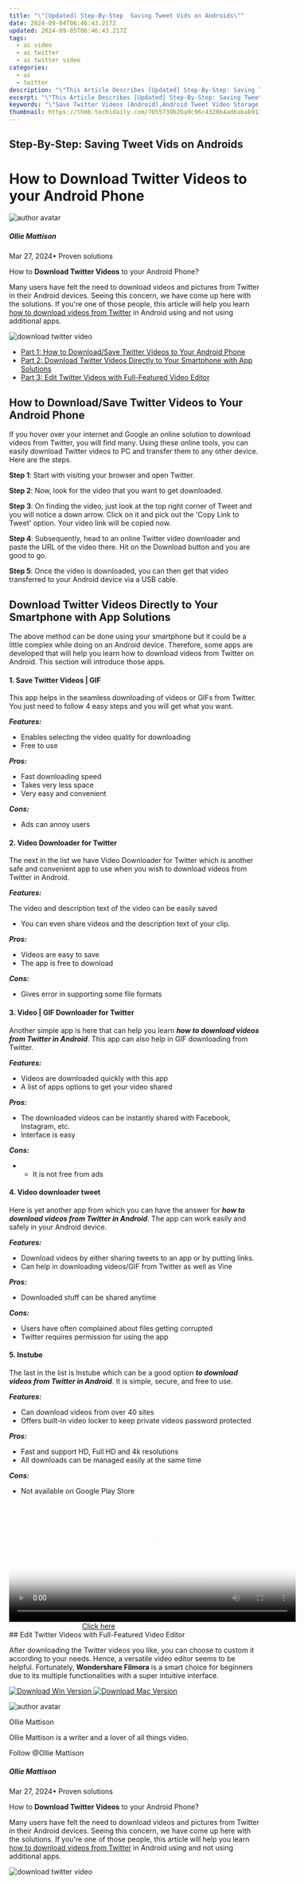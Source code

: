 ```yaml
---
title: "\"[Updated] Step-By-Step  Saving Tweet Vids on Androids\""
date: 2024-09-04T06:46:43.217Z
updated: 2024-09-05T06:46:43.217Z
tags:
  - ai video
  - ai twitter
  - ai twitter video
categories:
  - ai
  - twitter
description: "\"This Article Describes [Updated] Step-By-Step: Saving Tweet Vids on Androids\""
excerpt: "\"This Article Describes [Updated] Step-By-Step: Saving Tweet Vids on Androids\""
keywords: "\"Save Twitter Videos (Android),Android Tweet Video Storage,Stepwise Tweet Vid Backup,Android Tweet Vid Download,Saving Tweets to Android,Android Tweet Vids Save,Guide: Tweet Vids on Android\""
thumbnail: https://thmb.techidaily.com/7055739b2ba9c96c4320b4adbabab9131b89b7fc1348792ff9e2250cf6de872e.jpg
---
```


## Step-By-Step: Saving Tweet Vids on Androids

# How to Download Twitter Videos to your Android Phone

![author avatar](https://images.wondershare.com/filmora/article-images/ollie-mattison.jpg)

##### Ollie Mattison

 Mar 27, 2024• Proven solutions

How to **Download Twitter Videos** to your Android Phone?

Many users have felt the need to download videos and pictures from Twitter in their Android devices. Seeing this concern, we have come up here with the solutions. If you're one of those people, this article will help you learn [how to download videos from Twitter](https://tools.techidaily.com/wondershare/filmora/download/) in Android using and not using additional apps.

![download twitter video](https://images.wondershare.com/filmora/article-images/unfollow-apps-twitter.jpg)

* [Part 1: How to Download/Save Twitter Videos to Your Android Phone](#part1)
* [Part 2: Download Twitter Videos Directly to Your Smartphone with App Solutions](#part2)
* [Part 3: Edit Twitter Videos with Full-Featured Video Editor](#part3)

## How to Download/Save Twitter Videos to Your Android Phone

If you hover over your internet and Google an online solution to download videos from Twitter, you will find many. Using these online tools, you can easily download Twitter videos to PC and transfer them to any other device. Here are the steps.

**Step 1**: Start with visiting your browser and open Twitter.

**Step 2**: Now, look for the video that you want to get downloaded.

**Step 3**: On finding the video, just look at the top right corner of Tweet and you will notice a down arrow. Click on it and pick out the 'Copy Link to Tweet' option. Your video link will be copied now.

**Step 4**: Subsequently, head to an online Twitter video downloader and paste the URL of the video there. Hit on the Download button and you are good to go.

**Step 5**: Once the video is downloaded, you can then get that video transferred to your Android device via a USB cable.

## Download Twitter Videos Directly to Your Smartphone with App Solutions

The above method can be done using your smartphone but it could be a little complex while doing on an Android device. Therefore, some apps are developed that will help you learn how to download videos from Twitter on Android. This section will introduce those apps.

#### 1\. Save Twitter Videos | GIF

This app helps in the seamless downloading of videos or GIFs from Twitter. You just need to follow 4 easy steps and you will get what you want.

**_Features:_**

* Enables selecting the video quality for downloading
* Free to use

**_Pros:_**

* Fast downloading speed
* Takes very less space
* Very easy and convenient

**_Cons:_**

* Ads can annoy users

#### 2\. Video Downloader for Twitter

The next in the list we have Video Downloader for Twitter which is another safe and convenient app to use when you wish to download videos from Twitter in Android.

**_Features:_**

The video and description text of the video can be easily saved

* You can even share videos and the description text of your clip.

**_Pros:_**

* Videos are easy to save
* The app is free to download

**_Cons:_**

* Gives error in supporting some file formats

#### 3\. Video | GIF Downloader for Twitter

Another simple app is here that can help you learn **_how to download videos from Twitter in Android_**. This app can also help in GIF downloading from Twitter.

**_Features:_**

* Videos are downloaded quickly with this app
* A list of apps options to get your video shared

**_Pros:_**

* The downloaded videos can be instantly shared with Facebook, Instagram, etc.
* Interface is easy

**_Cons:_**

* * It is not free from ads

#### 4\. Video downloader tweet

Here is yet another app from which you can have the answer for **_how to download videos from Twitter in Android_**. The app can work easily and safely in your Android device.

**_Features:_**

* Download videos by either sharing tweets to an app or by putting links.
* Can help in downloading videos/GIF from Twitter as well as Vine

**_Pros:_**

* Downloaded stuff can be shared anytime

**_Cons:_**

* Users have often complained about files getting corrupted
* Twitter requires permission for using the app

#### 5\. Instube

The last in the list is Instube which can be a good option **_to download videos from Twitter in Android_**. It is simple, secure, and free to use.

**_Features:_**

* Can download videos from over 40 sites
* Offers built-in video locker to keep private videos password protected

**_Pros:_**

* Fast and support HD, Full HD and 4k resolutions
* All downloads can be managed easily at the same time

**_Cons:_**

* Not available on Google Play Store

<!-- affiliate ads begin -->
<span id="1983475">
					<video width="576" height="240" style="cursor:pointer"
           poster="//a.impactradius-go.com/display-clicktoplayimage/1983475.png"
           onclick="if(!this.playClicked){this.play();this.setAttribute('controls',true);this.playClicked=true;}">
	   <source src="//a.impactradius-go.com/display-ad/22993-1983475">
	   <img src="//a.impactradius-go.com/display-clicktoplayimage/1983475.png" style="border: none; height: 100%; width: 100%; object-fit: contain">
	</video>
	<div style="width:360px;text-align:center"><a href="javascript:window.open(decodeURIComponent('https%3A%2F%2Fhomestyler.sjv.io%2Fc%2F5597632%2F1983475%2F22993'), '_blank');void(0);">Click here</a></div>
</span>
<img height="0" width="0" src="https://imp.pxf.io/i/5597632/1983475/22993" style="position:absolute;visibility:hidden;" border="0" />
<!-- affiliate ads end -->
## Edit Twitter Videos with Full-Featured Video Editor

After downloading the Twitter videos you like, you can choose to custom it according to your needs. Hence, a versatile video editor seems to be helpful. Fortunately, **Wondershare Filmora** is a smart choice for beginners due to its multiple functionalities with a super intuitive interface.

[![Download Win Version](https://images.wondershare.com/filmora/guide/download-btn-win.jpg) ](https://tools.techidaily.com/wondershare/filmora/download/) [![Download Mac Version](https://images.wondershare.com/filmora/guide/download-btn-mac.jpg) ](https://tools.techidaily.com/wondershare/filmora/download/)

![author avatar](https://images.wondershare.com/filmora/article-images/ollie-mattison.jpg)

Ollie Mattison

Ollie Mattison is a writer and a lover of all things video.

Follow @Ollie Mattison

##### Ollie Mattison

 Mar 27, 2024• Proven solutions

How to **Download Twitter Videos** to your Android Phone?

Many users have felt the need to download videos and pictures from Twitter in their Android devices. Seeing this concern, we have come up here with the solutions. If you're one of those people, this article will help you learn [how to download videos from Twitter](https://tools.techidaily.com/wondershare/filmora/download/) in Android using and not using additional apps.

![download twitter video](https://images.wondershare.com/filmora/article-images/unfollow-apps-twitter.jpg)

<!-- affiliate ads begin -->
<span id="1975503">
					<video width="128" height="480" style="cursor:pointer"
           poster="//a.impactradius-go.com/display-clicktoplayimage/1975503.png"
           onclick="if(!this.playClicked){this.play();this.setAttribute('controls',true);this.playClicked=true;}">
	   <source src="//a.impactradius-go.com/display-ad/22993-1975503">
	   <img src="//a.impactradius-go.com/display-clicktoplayimage/1975503.png" style="border: none; height: 100%; width: 100%; object-fit: contain">
	</video>
	<div style="width:80px;text-align:center"><a href="javascript:window.open(decodeURIComponent('https%3A%2F%2Fhomestyler.sjv.io%2Fc%2F5597632%2F1975503%2F22993'), '_blank');void(0);">Click here</a></div>
</span>
<img height="0" width="0" src="https://imp.pxf.io/i/5597632/1975503/22993" style="position:absolute;visibility:hidden;" border="0" />
<!-- affiliate ads end -->
* [Part 1: How to Download/Save Twitter Videos to Your Android Phone](#part1)
* [Part 2: Download Twitter Videos Directly to Your Smartphone with App Solutions](#part2)
* [Part 3: Edit Twitter Videos with Full-Featured Video Editor](#part3)

## How to Download/Save Twitter Videos to Your Android Phone

If you hover over your internet and Google an online solution to download videos from Twitter, you will find many. Using these online tools, you can easily download Twitter videos to PC and transfer them to any other device. Here are the steps.

**Step 1**: Start with visiting your browser and open Twitter.

**Step 2**: Now, look for the video that you want to get downloaded.

**Step 3**: On finding the video, just look at the top right corner of Tweet and you will notice a down arrow. Click on it and pick out the 'Copy Link to Tweet' option. Your video link will be copied now.

**Step 4**: Subsequently, head to an online Twitter video downloader and paste the URL of the video there. Hit on the Download button and you are good to go.

**Step 5**: Once the video is downloaded, you can then get that video transferred to your Android device via a USB cable.

<!-- affiliate ads begin -->
<a href="https://appsumo.8odi.net/c/5597632/2082542/7443" target="_top" id="2082542">
  <img src="//a.impactradius-go.com/display-ad/7443-2082542" border="0" alt="https://techidaily.com" width="728" height="90"/>
</a>
<img height="0" width="0" src="https://appsumo.8odi.net/i/5597632/2082542/7443" style="position:absolute;visibility:hidden;" border="0" />
<!-- affiliate ads end -->
## Download Twitter Videos Directly to Your Smartphone with App Solutions

The above method can be done using your smartphone but it could be a little complex while doing on an Android device. Therefore, some apps are developed that will help you learn how to download videos from Twitter on Android. This section will introduce those apps.

#### 1\. Save Twitter Videos | GIF

This app helps in the seamless downloading of videos or GIFs from Twitter. You just need to follow 4 easy steps and you will get what you want.

**_Features:_**

* Enables selecting the video quality for downloading
* Free to use

**_Pros:_**

* Fast downloading speed
* Takes very less space
* Very easy and convenient

**_Cons:_**

* Ads can annoy users

#### 2\. Video Downloader for Twitter

The next in the list we have Video Downloader for Twitter which is another safe and convenient app to use when you wish to download videos from Twitter in Android.

**_Features:_**

The video and description text of the video can be easily saved

* You can even share videos and the description text of your clip.

**_Pros:_**

* Videos are easy to save
* The app is free to download

**_Cons:_**

* Gives error in supporting some file formats

#### 3\. Video | GIF Downloader for Twitter

Another simple app is here that can help you learn **_how to download videos from Twitter in Android_**. This app can also help in GIF downloading from Twitter.

**_Features:_**

* Videos are downloaded quickly with this app
* A list of apps options to get your video shared

**_Pros:_**

* The downloaded videos can be instantly shared with Facebook, Instagram, etc.
* Interface is easy

**_Cons:_**

* * It is not free from ads

#### 4\. Video downloader tweet

Here is yet another app from which you can have the answer for **_how to download videos from Twitter in Android_**. The app can work easily and safely in your Android device.

**_Features:_**

* Download videos by either sharing tweets to an app or by putting links.
* Can help in downloading videos/GIF from Twitter as well as Vine

**_Pros:_**

* Downloaded stuff can be shared anytime

**_Cons:_**

* Users have often complained about files getting corrupted
* Twitter requires permission for using the app

#### 5\. Instube

The last in the list is Instube which can be a good option **_to download videos from Twitter in Android_**. It is simple, secure, and free to use.

**_Features:_**

* Can download videos from over 40 sites
* Offers built-in video locker to keep private videos password protected

**_Pros:_**

* Fast and support HD, Full HD and 4k resolutions
* All downloads can be managed easily at the same time

**_Cons:_**

* Not available on Google Play Store

## Edit Twitter Videos with Full-Featured Video Editor

After downloading the Twitter videos you like, you can choose to custom it according to your needs. Hence, a versatile video editor seems to be helpful. Fortunately, **Wondershare Filmora** is a smart choice for beginners due to its multiple functionalities with a super intuitive interface.

[![Download Win Version](https://images.wondershare.com/filmora/guide/download-btn-win.jpg) ](https://tools.techidaily.com/wondershare/filmora/download/) [![Download Mac Version](https://images.wondershare.com/filmora/guide/download-btn-mac.jpg) ](https://tools.techidaily.com/wondershare/filmora/download/)

<!-- affiliate ads begin -->
<span id="1936838">
					<video width="374" height="48" style="cursor:pointer"
           poster="//a.impactradius-go.com/display-clicktoplayimage/1936838.png"
           onclick="if(!this.playClicked){this.play();this.setAttribute('controls',true);this.playClicked=true;}">
	   <source src="//a.impactradius-go.com/display-ad/18409-1936838">
	   <img src="//a.impactradius-go.com/display-clicktoplayimage/1936838.png" style="border: none; height: 100%; width: 100%; object-fit: contain">
	</video>
	<div style="width:234px;text-align:center"><a href="javascript:window.open(decodeURIComponent('https%3A%2F%2Fcoinrule.sjv.io%2Fc%2F5597632%2F1936838%2F18409'), '_blank');void(0);">Click here</a></div>
</span>
<img height="0" width="0" src="https://imp.pxf.io/i/5597632/1936838/18409" style="position:absolute;visibility:hidden;" border="0" />
<!-- affiliate ads end -->
![author avatar](https://images.wondershare.com/filmora/article-images/ollie-mattison.jpg)

<!-- affiliate ads begin -->
<a href="https://coinrule.sjv.io/c/5597632/1610918/18409" target="_top" id="1610918">
  <img src="//a.impactradius-go.com/display-ad/18409-1610918" border="0" alt="https://techidaily.com" width="728" height="90"/>
</a>
<img height="0" width="0" src="https://coinrule.sjv.io/i/5597632/1610918/18409" style="position:absolute;visibility:hidden;" border="0" />
<!-- affiliate ads end -->
Ollie Mattison

Ollie Mattison is a writer and a lover of all things video.

Follow @Ollie Mattison

##### Ollie Mattison

 Mar 27, 2024• Proven solutions

How to **Download Twitter Videos** to your Android Phone?

Many users have felt the need to download videos and pictures from Twitter in their Android devices. Seeing this concern, we have come up here with the solutions. If you're one of those people, this article will help you learn [how to download videos from Twitter](https://tools.techidaily.com/wondershare/filmora/download/) in Android using and not using additional apps.

![download twitter video](https://images.wondershare.com/filmora/article-images/unfollow-apps-twitter.jpg)

<!-- affiliate ads begin -->
<a href="https://appsumo.8odi.net/c/5597632/2030381/7443" target="_top" id="2030381">
  <img src="//a.impactradius-go.com/display-ad/7443-2030381" border="0" alt="https://techidaily.com" width="728" height="90"/>
</a>
<img height="0" width="0" src="https://appsumo.8odi.net/i/5597632/2030381/7443" style="position:absolute;visibility:hidden;" border="0" />
<!-- affiliate ads end -->
* [Part 1: How to Download/Save Twitter Videos to Your Android Phone](#part1)
* [Part 2: Download Twitter Videos Directly to Your Smartphone with App Solutions](#part2)
* [Part 3: Edit Twitter Videos with Full-Featured Video Editor](#part3)

<!-- affiliate ads begin -->
<span id="1982461">
					<video width="576" height="240" style="cursor:pointer"
           poster="//a.impactradius-go.com/display-clicktoplayimage/1982461.png"
           onclick="if(!this.playClicked){this.play();this.setAttribute('controls',true);this.playClicked=true;}">
	   <source src="//a.impactradius-go.com/display-ad/22993-1982461">
	   <img src="//a.impactradius-go.com/display-clicktoplayimage/1982461.png" style="border: none; height: 100%; width: 100%; object-fit: contain">
	</video>
	<div style="width:360px;text-align:center"><a href="javascript:window.open(decodeURIComponent('https%3A%2F%2Fhomestyler.sjv.io%2Fc%2F5597632%2F1982461%2F22993'), '_blank');void(0);">Click here</a></div>
</span>
<img height="0" width="0" src="https://imp.pxf.io/i/5597632/1982461/22993" style="position:absolute;visibility:hidden;" border="0" />
<!-- affiliate ads end -->
## How to Download/Save Twitter Videos to Your Android Phone

If you hover over your internet and Google an online solution to download videos from Twitter, you will find many. Using these online tools, you can easily download Twitter videos to PC and transfer them to any other device. Here are the steps.

**Step 1**: Start with visiting your browser and open Twitter.

**Step 2**: Now, look for the video that you want to get downloaded.

**Step 3**: On finding the video, just look at the top right corner of Tweet and you will notice a down arrow. Click on it and pick out the 'Copy Link to Tweet' option. Your video link will be copied now.

**Step 4**: Subsequently, head to an online Twitter video downloader and paste the URL of the video there. Hit on the Download button and you are good to go.

**Step 5**: Once the video is downloaded, you can then get that video transferred to your Android device via a USB cable.

## Download Twitter Videos Directly to Your Smartphone with App Solutions

The above method can be done using your smartphone but it could be a little complex while doing on an Android device. Therefore, some apps are developed that will help you learn how to download videos from Twitter on Android. This section will introduce those apps.

#### 1\. Save Twitter Videos | GIF

This app helps in the seamless downloading of videos or GIFs from Twitter. You just need to follow 4 easy steps and you will get what you want.

**_Features:_**

* Enables selecting the video quality for downloading
* Free to use

**_Pros:_**

* Fast downloading speed
* Takes very less space
* Very easy and convenient

**_Cons:_**

* Ads can annoy users

#### 2\. Video Downloader for Twitter

The next in the list we have Video Downloader for Twitter which is another safe and convenient app to use when you wish to download videos from Twitter in Android.

**_Features:_**

The video and description text of the video can be easily saved

* You can even share videos and the description text of your clip.

**_Pros:_**

* Videos are easy to save
* The app is free to download

**_Cons:_**

* Gives error in supporting some file formats

#### 3\. Video | GIF Downloader for Twitter

Another simple app is here that can help you learn **_how to download videos from Twitter in Android_**. This app can also help in GIF downloading from Twitter.

**_Features:_**

* Videos are downloaded quickly with this app
* A list of apps options to get your video shared

**_Pros:_**

* The downloaded videos can be instantly shared with Facebook, Instagram, etc.
* Interface is easy

**_Cons:_**

* * It is not free from ads

#### 4\. Video downloader tweet

Here is yet another app from which you can have the answer for **_how to download videos from Twitter in Android_**. The app can work easily and safely in your Android device.

**_Features:_**

* Download videos by either sharing tweets to an app or by putting links.
* Can help in downloading videos/GIF from Twitter as well as Vine

**_Pros:_**

* Downloaded stuff can be shared anytime

**_Cons:_**

* Users have often complained about files getting corrupted
* Twitter requires permission for using the app

#### 5\. Instube

The last in the list is Instube which can be a good option **_to download videos from Twitter in Android_**. It is simple, secure, and free to use.

**_Features:_**

* Can download videos from over 40 sites
* Offers built-in video locker to keep private videos password protected

**_Pros:_**

* Fast and support HD, Full HD and 4k resolutions
* All downloads can be managed easily at the same time

**_Cons:_**

* Not available on Google Play Store

<!-- affiliate ads begin -->
<a href="https://appsumo.8odi.net/c/5597632/2100530/7443" target="_top" id="2100530">
  <img src="//a.impactradius-go.com/display-ad/7443-2100530" border="0" alt="https://techidaily.com" width="728" height="90"/>
</a>
<img height="0" width="0" src="https://appsumo.8odi.net/i/5597632/2100530/7443" style="position:absolute;visibility:hidden;" border="0" />
<!-- affiliate ads end -->
## Edit Twitter Videos with Full-Featured Video Editor

After downloading the Twitter videos you like, you can choose to custom it according to your needs. Hence, a versatile video editor seems to be helpful. Fortunately, **Wondershare Filmora** is a smart choice for beginners due to its multiple functionalities with a super intuitive interface.

[![Download Win Version](https://images.wondershare.com/filmora/guide/download-btn-win.jpg) ](https://tools.techidaily.com/wondershare/filmora/download/) [![Download Mac Version](https://images.wondershare.com/filmora/guide/download-btn-mac.jpg) ](https://tools.techidaily.com/wondershare/filmora/download/)

![author avatar](https://images.wondershare.com/filmora/article-images/ollie-mattison.jpg)

Ollie Mattison

Ollie Mattison is a writer and a lover of all things video.

Follow @Ollie Mattison

##### Ollie Mattison

 Mar 27, 2024• Proven solutions

How to **Download Twitter Videos** to your Android Phone?

Many users have felt the need to download videos and pictures from Twitter in their Android devices. Seeing this concern, we have come up here with the solutions. If you're one of those people, this article will help you learn [how to download videos from Twitter](https://tools.techidaily.com/wondershare/filmora/download/) in Android using and not using additional apps.

![download twitter video](https://images.wondershare.com/filmora/article-images/unfollow-apps-twitter.jpg)

<!-- affiliate ads begin -->
<a href="https://aligracehair.sjv.io/c/5597632/1997680/19272" target="_top" id="1997680">
  <img src="//a.impactradius-go.com/display-ad/19272-1997680" border="0" alt="https://techidaily.com" width="728" height="90"/>
</a>
<img height="0" width="0" src="https://aligracehair.sjv.io/i/5597632/1997680/19272" style="position:absolute;visibility:hidden;" border="0" />
<!-- affiliate ads end -->
* [Part 1: How to Download/Save Twitter Videos to Your Android Phone](#part1)
* [Part 2: Download Twitter Videos Directly to Your Smartphone with App Solutions](#part2)
* [Part 3: Edit Twitter Videos with Full-Featured Video Editor](#part3)

<!-- affiliate ads begin -->
<a href="https://jalbum-affiliate-program.sjv.io/c/5597632/1838960/17916" target="_top" id="1838960">
  <img src="//a.impactradius-go.com/display-ad/17916-1838960" border="0" alt="https://techidaily.com" width="728" height="90"/>
</a>
<img height="0" width="0" src="https://jalbum-affiliate-program.sjv.io/i/5597632/1838960/17916" style="position:absolute;visibility:hidden;" border="0" />
<!-- affiliate ads end -->
## How to Download/Save Twitter Videos to Your Android Phone

If you hover over your internet and Google an online solution to download videos from Twitter, you will find many. Using these online tools, you can easily download Twitter videos to PC and transfer them to any other device. Here are the steps.

**Step 1**: Start with visiting your browser and open Twitter.

**Step 2**: Now, look for the video that you want to get downloaded.

**Step 3**: On finding the video, just look at the top right corner of Tweet and you will notice a down arrow. Click on it and pick out the 'Copy Link to Tweet' option. Your video link will be copied now.

**Step 4**: Subsequently, head to an online Twitter video downloader and paste the URL of the video there. Hit on the Download button and you are good to go.

**Step 5**: Once the video is downloaded, you can then get that video transferred to your Android device via a USB cable.

## Download Twitter Videos Directly to Your Smartphone with App Solutions

The above method can be done using your smartphone but it could be a little complex while doing on an Android device. Therefore, some apps are developed that will help you learn how to download videos from Twitter on Android. This section will introduce those apps.

#### 1\. Save Twitter Videos | GIF

This app helps in the seamless downloading of videos or GIFs from Twitter. You just need to follow 4 easy steps and you will get what you want.

**_Features:_**

* Enables selecting the video quality for downloading
* Free to use

**_Pros:_**

* Fast downloading speed
* Takes very less space
* Very easy and convenient

**_Cons:_**

* Ads can annoy users

#### 2\. Video Downloader for Twitter

The next in the list we have Video Downloader for Twitter which is another safe and convenient app to use when you wish to download videos from Twitter in Android.

**_Features:_**

The video and description text of the video can be easily saved

* You can even share videos and the description text of your clip.

**_Pros:_**

* Videos are easy to save
* The app is free to download

**_Cons:_**

* Gives error in supporting some file formats

#### 3\. Video | GIF Downloader for Twitter

Another simple app is here that can help you learn **_how to download videos from Twitter in Android_**. This app can also help in GIF downloading from Twitter.

**_Features:_**

* Videos are downloaded quickly with this app
* A list of apps options to get your video shared

**_Pros:_**

* The downloaded videos can be instantly shared with Facebook, Instagram, etc.
* Interface is easy

**_Cons:_**

* * It is not free from ads

#### 4\. Video downloader tweet

Here is yet another app from which you can have the answer for **_how to download videos from Twitter in Android_**. The app can work easily and safely in your Android device.

**_Features:_**

* Download videos by either sharing tweets to an app or by putting links.
* Can help in downloading videos/GIF from Twitter as well as Vine

**_Pros:_**

* Downloaded stuff can be shared anytime

**_Cons:_**

* Users have often complained about files getting corrupted
* Twitter requires permission for using the app

#### 5\. Instube

The last in the list is Instube which can be a good option **_to download videos from Twitter in Android_**. It is simple, secure, and free to use.

**_Features:_**

* Can download videos from over 40 sites
* Offers built-in video locker to keep private videos password protected

**_Pros:_**

* Fast and support HD, Full HD and 4k resolutions
* All downloads can be managed easily at the same time

**_Cons:_**

* Not available on Google Play Store

## Edit Twitter Videos with Full-Featured Video Editor

After downloading the Twitter videos you like, you can choose to custom it according to your needs. Hence, a versatile video editor seems to be helpful. Fortunately, **Wondershare Filmora** is a smart choice for beginners due to its multiple functionalities with a super intuitive interface.

[![Download Win Version](https://images.wondershare.com/filmora/guide/download-btn-win.jpg) ](https://tools.techidaily.com/wondershare/filmora/download/) [![Download Mac Version](https://images.wondershare.com/filmora/guide/download-btn-mac.jpg) ](https://tools.techidaily.com/wondershare/filmora/download/)

![author avatar](https://images.wondershare.com/filmora/article-images/ollie-mattison.jpg)

Ollie Mattison

Ollie Mattison is a writer and a lover of all things video.

Follow @Ollie Mattison

<ins class="adsbygoogle"
     style="display:block"
     data-ad-format="autorelaxed"
     data-ad-client="ca-pub-7571918770474297"
     data-ad-slot="1223367746"></ins>

<ins class="adsbygoogle"
     style="display:block"
     data-ad-format="autorelaxed"
     data-ad-client="ca-pub-7571918770474297"
     data-ad-slot="1223367746"></ins>



<ins class="adsbygoogle"
     style="display:block"
     data-ad-client="ca-pub-7571918770474297"
     data-ad-slot="8358498916"
     data-ad-format="auto"
     data-full-width-responsive="true"></ins>








